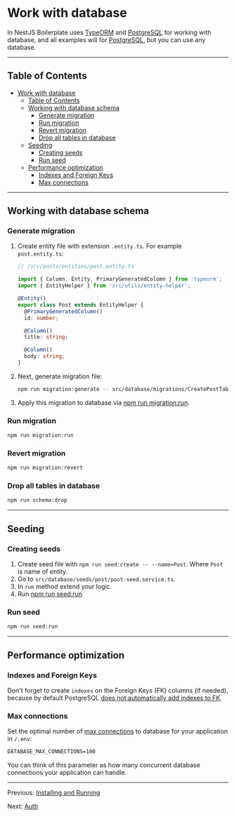 # Work with database

In NestJS Boilerplate uses [TypeORM](https://www.npmjs.com/package/typeorm) and [PostgreSQL](https://www.postgresql.org/) for working with database, and all examples will for [PostgreSQL](https://www.postgresql.org/), but you can use any database.

---

## Table of Contents

- [Work with database](#work-with-database)
  - [Table of Contents](#table-of-contents)
  - [Working with database schema](#working-with-database-schema)
    - [Generate migration](#generate-migration)
    - [Run migration](#run-migration)
    - [Revert migration](#revert-migration)
    - [Drop all tables in database](#drop-all-tables-in-database)
  - [Seeding](#seeding)
    - [Creating seeds](#creating-seeds)
    - [Run seed](#run-seed)
  - [Performance optimization](#performance-optimization)
    - [Indexes and Foreign Keys](#indexes-and-foreign-keys)
    - [Max connections](#max-connections)

---

## Working with database schema

### Generate migration

1. Create entity file with extension `.entity.ts`. For example `post.entity.ts`:

    ```ts
    // /src/posts/entities/post.entity.ts

    import { Column, Entity, PrimaryGeneratedColumn } from 'typeorm';
    import { EntityHelper } from 'src/utils/entity-helper';

    @Entity()
    export class Post extends EntityHelper {
      @PrimaryGeneratedColumn()
      id: number;

      @Column()
      title: string;

      @Column()
      body: string;
    }
    ```

1. Next, generate migration file:

    ```bash
    npm run migration:generate -- src/database/migrations/CreatePostTable
    ```

1. Apply this migration to database via [npm run migration:run](#run-migration).

### Run migration

```bash
npm run migration:run
```

### Revert migration

```bash
npm run migration:revert
```

### Drop all tables in database

```bash
npm run schema:drop
```

---

## Seeding

### Creating seeds

1. Create seed file with `npm run seed:create -- --name=Post`. Where `Post` is name of entity.
1. Go to `src/database/seeds/post/post-seed.service.ts`.
1. In `run` method extend your logic.
1. Run [npm run seed:run](#run-seed)

### Run seed

```bash
npm run seed:run
```

---

## Performance optimization

### Indexes and Foreign Keys

Don't forget to create `indexes` on the Foreign Keys (FK) columns (if needed), because by default PostgreSQL [does not automatically add indexes to FK](https://stackoverflow.com/a/970605/18140714).

### Max connections

Set the optimal number of [max connections](https://node-postgres.com/apis/pool) to database for your application in `/.env`:

```txt
DATABASE_MAX_CONNECTIONS=100
```

You can think of this parameter as how many concurrent database connections your application can handle.

---

Previous: [Installing and Running](installing-and-running.md)

Next: [Auth](auth.md)
